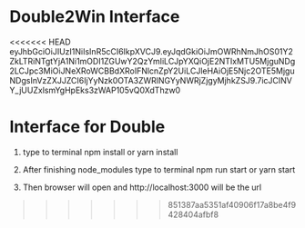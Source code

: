 # Double2Win Interface

   <<<<<<< HEAD
 eyJhbGciOiJIUzI1NiIsInR5cCI6IkpXVCJ9.eyJqdGkiOiJmOWRhNmJhOS01Y2ZkLTRiNTgtYjA1Ni1mODI1ZGUwY2QzYmIiLCJpYXQiOjE2NTIxMTU5MjguNDg2LCJpc3MiOiJNeXRoWCBBdXRoIFNlcnZpY2UiLCJleHAiOjE5Njc2OTE5MjguNDgsInVzZXJJZCI6IjYyNzk0OTA3ZWRlNGYyNWRjZjgyMjhkZSJ9.7icJCINVY_jUUZxlsmYgHpEks3zWAP105vQ0XdThzw0

Interface for Double
=======
1. type to terminal 
   npm install or yarn install

2. After finishing node_modules type to terminal 
   npm run start or yarn start

3. Then browser will open and  http://localhost:3000 will be the url
>>>>>>> 851387aa5351af40906f17a8be4f9428404afbf8
